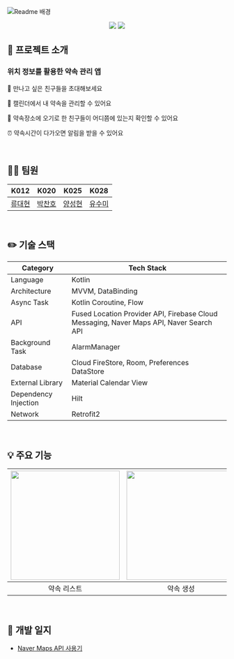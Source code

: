![Readme 배경](https://user-images.githubusercontent.com/61190129/205502433-c4042a7e-9332-43e3-ac15-7965e2d52ff9.png)

<div align="center"><img src="https://img.shields.io/badge/Android-3DDC84?style=for-the-badge&logo=Android&logoColor=white">
<img src="https://img.shields.io/badge/Kotlin-7F52FF?style=for-the-badge&logo=Kotlin&logoColor=white"></div>

## 🚀 프로젝트 소개

### 위치 정보를 활용한 **약속 관리 앱**

👬 만나고 싶은 친구들을 초대해보세요

📅 캘린더에서 내 약속을 관리할 수 있어요

📍 약속장소에 오기로 한 친구들이 어디쯤에 있는지 확인할 수 있어요

⏰ 약속시간이 다가오면 알림을 받을 수 있어요

<br>

## 🧑‍💻 팀원

| K012                                | K020                              | K025                             | K028                               |
|-------------------------------------|-----------------------------------|----------------------------------|------------------------------------|
| [류대현](https://github.com/jerrytrap) | [박찬호](https://github.com/hoho-97) | [양성현](https://github.com/dogeby) | [유수미](https://github.com/Yoo-sumi) |

<br>

## ✏️ 기술 스택

| Category             | Tech Stack                                                                              |
|----------------------|-----------------------------------------------------------------------------------------|
| Language             | Kotlin                                                                                  |
| Architecture         | MVVM, DataBinding                                                                       |
| Async Task           | Kotlin Coroutine, Flow                                                                  |
| API                  | Fused Location Provider API, Firebase Cloud Messaging, Naver Maps API, Naver Search API |
| Background Task      | AlarmManager                                                                            |
| Database             | Cloud FireStore, Room, Preferences DataStore                                            |
| External Library     | Material Calendar View                                                                  |
| Dependency Injection | Hilt                                                                                    |
| Network              | Retrofit2                                                                               |

<br>

## 💡 주요 기능

| <img width="250" src="https://user-images.githubusercontent.com/61190129/205502540-0098798d-996e-4d80-a641-7490981f0e0d.png"> | <img width="250" src="https://user-images.githubusercontent.com/61190129/205502570-3b7f65c8-4712-4e54-ad31-86846a4f43a1.png"> | <img width="250" src="https://user-images.githubusercontent.com/61190129/205502604-0b6985be-4902-4b28-b91d-d624391ffb88.png"> | <img width="250" src="https://user-images.githubusercontent.com/61190129/205502677-a4568937-7257-47ec-b3bc-2562f2a9625a.png"> |
|-------------------------------------------------------------------------------------------------------------------------------|-------------------------------------------------------------------------------------------------------------------------------|-------------------------------------------------------------------------------------------------------------------------------|-------------------------------------------------------------------------------------------------------------------------------|
| <div align="center">약속 리스트<div>                                                                                               | <div align="center">약속 생성<div>                                                                                                | <div align="center">약속 상세 정보<div>                                                                                             | <div align="center">약속 알림<div>                                                                                                |

<br>

## 📝 개발 일지

- [Naver Maps API 사용기](https://github.com/boostcampwm-2022/android03-Promise/wiki/Naver-Maps-API-%EC%82%AC%EC%9A%A9%EA%B8%B0)
